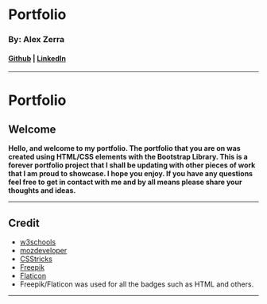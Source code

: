 # Portfolio

### By: Alex Zerra
#### [Github](https://github.com/AlexanderZerra) | [LinkedIn](https://www.linkedin.com/in/alexander-zerra-a2737788/)

***
# **Portfolio**

## **Welcome**
**Hello, and welcome to my portfolio. The portfolio that you are on was created using HTML/CSS elements with the Bootstrap Library. This is a forever portfolio project that I shall be updating with other pieces of work that I am proud to showcase. I hope you enjoy. If you have any questions feel free to get in contact with me and by all means please share your thoughts and ideas.**

***

## Credit
* [w3schools](https://www.w3schools.com/) 
* [mozdeveloper](https://developer.mozilla.org/en-US/) 
* [CSStricks](https://css-tricks.com/)
* [Freepik](https://www.freepik.com)
* [Flaticon](https://www.flaticon.com)
* Freepik/Flaticon was used for all the badges such as HTML and others.


***